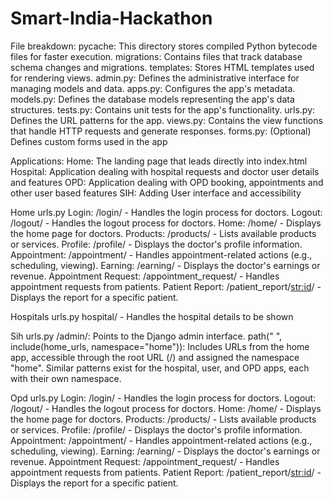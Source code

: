 # Smart-India-Hackathon
File breakdown:
pycache: This directory stores compiled Python bytecode files for faster execution.
migrations: Contains files that track database schema changes and migrations.
templates: Stores HTML templates used for rendering views.
admin.py: Defines the administrative interface for managing models and data.
apps.py: Configures the app's metadata.
models.py: Defines the database models representing the app's data structures.
tests.py: Contains unit tests for the app's functionality.
urls.py: Defines the URL patterns for the app.
views.py: Contains the view functions that handle HTTP requests and generate responses.
forms.py: (Optional) Defines custom forms used in the app



Applications:
Home: The landing page that leads directly into index.html
Hospital: Application dealing with hospital requests and doctor user details and features
OPD: Application dealing with OPD booking, appointments and other user based features
SIH: Adding User interface and accessibility

Home urls.py
Login: /login/ - Handles the login process for doctors.
Logout: /logout/ - Handles the logout process for doctors.
Home: /home/ - Displays the home page for doctors.
Products: /products/ - Lists available products or services.
Profile: /profile/ - Displays the doctor's profile information.
Appointment: /appointment/ - Handles appointment-related actions (e.g., scheduling, viewing).
Earning: /earning/ - Displays the doctor's earnings or revenue.
Appointment Request: /appointment_request/ - Handles appointment requests from patients.
Patient Report: /patient_report/<str:id>/ - Displays the report for a specific patient.

Hospitals urls.py
hospital/ - Handles the hospital details to be shown

Sih urls.py
/admin/: Points to the Django admin interface.
path(" ", include(home_urls, namespace="home")): Includes URLs from the home app, accessible through the root URL (/) and assigned the namespace "home".
Similar patterns exist for the hospital, user, and OPD apps, each with their own namespace.

Opd urls.py
Login: /login/ - Handles the login process for doctors.
Logout: /logout/ - Handles the logout process for doctors.
Home: /home/ - Displays the home page for doctors.
Products: /products/ - Lists available products or services.
Profile: /profile/ - Displays the doctor's profile information.
Appointment: /appointment/ - Handles appointment-related actions (e.g., scheduling, viewing).
Earning: /earning/ - Displays the doctor's earnings or revenue.
Appointment Request: /appointment_request/ - Handles appointment requests from patients.
Patient Report: /patient_report/<str:id>/ - Displays the report for a specific patient.
